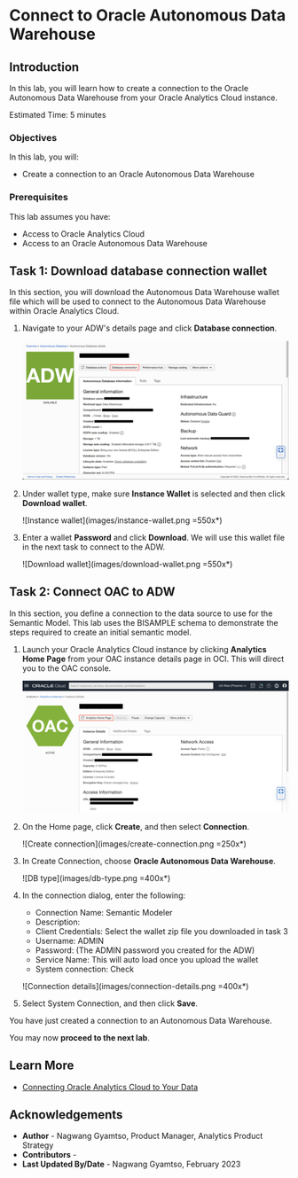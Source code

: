 # Connect to Oracle Autonomous Data Warehouse

## Introduction

In this lab, you will learn how to create a connection to the Oracle Autonomous Data Warehouse from your Oracle Analytics Cloud instance.

Estimated Time: 5 minutes

### Objectives

In this lab, you will:
* Create a connection to an Oracle Autonomous Data Warehouse

### Prerequisites

This lab assumes you have:
* Access to Oracle Analytics Cloud
* Access to an Oracle Autonomous Data Warehouse

## Task 1: Download database connection wallet
In this section, you will download the Autonomous Data Warehouse wallet file which will be used to connect to the Autonomous Data Warehouse within Oracle Analytics Cloud.

1. Navigate to your ADW's details page and click **Database connection**.

	![ADW details](images/adw-details.png)

2. Under wallet type, make sure **Instance Wallet** is selected and then click **Download wallet**.

	![Instance wallet](images/instance-wallet.png =550x*)

3. Enter a wallet **Password** and click **Download**. We will use this wallet file in the next task to connect to the ADW.

	![Download wallet](images/download-wallet.png =550x*)

## Task 2: Connect OAC to ADW
In this section, you define a connection to the data source to use for the Semantic Model. This lab uses the BISAMPLE schema to demonstrate the steps required to create an initial semantic model.

1. Launch your Oracle Analytics Cloud instance by clicking **Analytics Home Page** from your OAC instance details page in OCI. This will direct you to the OAC console.

	![OAC access](images/access-oac.png)

2. On the Home page, click **Create**, and then select **Connection**.

	![Create connection](images/create-connection.png =250x*)

3. In Create Connection, choose **Oracle Autonomous Data Warehouse**.

	![DB type](images/db-type.png =400x*)

4. In the connection dialog, enter the following:

	* Connection Name: Semantic Modeler
	* Description:
	* Client Credentials: Select the wallet zip file you downloaded in task 3
	* Username: ADMIN
	* Password: (The ADMIN password you created for the ADW)
	* Service Name: This will auto load once you upload the wallet
	* System connection: Check

	![Connection details](images/connection-details.png =400x*)

5. Select System Connection, and then click **Save**.

You have just created a connection to an Autonomous Data Warehouse.

You may now **proceed to the next lab**.

## Learn More
* [Connecting Oracle Analytics Cloud to Your Data](https://docs.oracle.com/en/cloud/paas/analytics-cloud/acsds/connect-oracle-analytics-cloud-your-data.html)

## Acknowledgements
* **Author** - Nagwang Gyamtso, Product Manager, Analytics Product Strategy
* **Contributors** -
* **Last Updated By/Date** - Nagwang Gyamtso, February 2023
